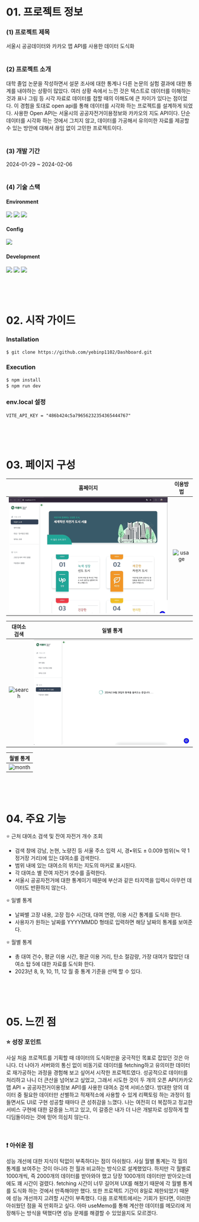 # 01. 프로젝트 정보
### (1) 프로젝트 제목
서울시 공공데이터와 카카오 맵 API를 사용한 데이터 도식화
<br><br>

### (2) 프로젝트 소개
대학 졸업 논문을 작성하면서 설문 조사에 대한 통계나 다른 논문의 실험 결과에 대한 통계를 내야하는 상황이 많았다. 여러 상황 속에서 느낀 것은 텍스트로 데이터를 이해하는 것과 표나 그림 등 시각 자료로 데이터를 접할 때의 이해도에 큰 차이가 있다는 점이었다. 이 경험을 토대로 open api를 통해 데이터를 시각화 하는 프로젝트를 설계하게 되었다. 사용한 Open API는 서울시의 공공자전거이용정보와 카카오의 지도 API이다. 단순 데이터를 시각화 하는 것에서 그치지 않고, 데이터를 가공해서 유의미한 자료를 제공할 수 있는 방안에 대해서 끊임 없이 고민한 프로젝트이다. 
<br><br>

### (3) 개발 기간
2024-01-29 ~ 2024-02-06
<br><br>

### (4) 기술 스택
#### Environment
<img src="https://img.shields.io/badge/visual_studio_code-007acc?style=for-the-badge&logo=visualstudio&logoColor=#007acc">
<img src="https://img.shields.io/badge/git-F05032?style=for-the-badge&logo=git&logoColor=white">
<img src="https://img.shields.io/badge/github-000?style=for-the-badge&logo=github&logoColor=white">

#### Config
<img src="https://img.shields.io/badge/npm-CB3837?style=for-the-badge&logo=git&logoColor=white">

#### Development
<img src="https://img.shields.io/badge/react-61DAFB?style=for-the-badge&logo=react&logoColor=black"> 
<img src="https://img.shields.io/badge/typescript-00599C?style=for-the-badge&logo=typescript&logoColor=white">
<img src="https://img.shields.io/badge/tailwind_css-06B6D4?style=for-the-badge&logo=tailwindcss&logoColor=white">


<br><br><br>

# 02. 시작 가이드

### Installation
```
$ git clone https://github.com/yebinp1102/Dashboard.git
```
<!-- .env.local -->

### Execution 
```
$ npm install
$ npm run dev
```

### env.local 설정
```
VITE_API_KEY = "486b424c5a79656232354365444767"
```

<br><br><br>

# 03. 페이지 구성 


|  홈페이지 |  이용방법  |
|:-------:|:--------:|
| ![home] | ![usage] |

| 대여소 검색 | 일별 통계  |
|:--------:|:--------:|
| ![search]|  ![day]  |

| 월별 통계 |
|:-------:|
| ![month]|

<br><br><br>

# 04. 주요 기능


⭐️ 근처 대여소 검색 및 잔여 자전거 개수 조회
- 검색 창에 강남, 논현, 노량진 등 서울 주소 입력 시, 경•위도 ± 0.009 범위(≒ 약 1 정거장 거리)에 있는 대여소를 검색한다.
- 범위 내에 있는 대여소의 위치는 지도의 마커로 표시된다. 
- 각 대여소 별 잔여 자전거 갯수를 출력한다.
- 서울시 공공자전거에 대한 통계이기 때문에 부산과 같은 타지역을 입력시 아무런 데이터도 반환하지 않는다.

⭐️ 일별 통계 
- 날짜별 고장 내용, 고장 접수 시간대, 대여 연령, 이용 시간 통계를 도식화 한다.
- 사용자가 원하는 날짜를 YYYYMMDD 형태로 입력하면 해당 날짜의 통계를 보여준다.

⭐️ 월별 통계 
- 총 대여 건수, 평균 이용 시간, 평균 이용 거리, 탄소 절감량, 가장 대여가 많았던 대여소 탑 5에 대한 자료를 도식화 한다.
- 2023년 8, 9, 10, 11, 12 월 중 통계 기준을 선택 할 수 있다.



<br><br><br>

# 05. 느낀 점

### ⭐️ 성장 포인트
사실 처음 프로젝트를 기획할 때 데이터의 도식화만을 궁극적인 목표로 잡았던 것은 아니다. 더 나아가 서버와의 통신 없이 비동기로 데이터를 fetching하고 유의미한 데이터로 재가공하는 과정을 경험해 보고 싶어서 시작한 프로젝트였다. 성공적으로 데이터를 처리하고 나니 더 큰산을 넘어보고 싶었고, 그래서 시도한 것이 두 개의 오픈 API(카카오 맵 API + 공공자전거이용정보 API)를 사용한 대여소 검색 서비스였다. 방대한 양의 데이터 중 필요한 데이터만 선별하고 적재적소에 사용할 수 있게 리팩토링 하는 과정이 힘들면서도 UI로 구현 성공할 때마다 큰 성취감을 느꼈다. 나는 여전히 더 복잡하고 정교한 서비스 구현에 대한 갈증을 느끼고 있고, 이 갈증은 내가 더 나은 개발자로 성장하게 할 디딤돌이라는 것에 믿어 의심치 않는다.


<br>

### ❗️ 아쉬운 점
성능 개선에 대한 지식이 턱없이 부족하다는 점이 아쉬웠다. 사실 월별 통계는 각 월의 통계를 보여주는 것이 아니라 전 월과 비교하는 방식으로 설계했었다. 하지만 각 월별로 1000개씩, 즉 2000개의 데이터를 받아와야 했고 당장 1000개의 데이터만 받아오는데에도 꽤 시간이 걸렸다. fetching 시간이 너무 길어져 UX를 해쳤기 때문에 각 월별 통계를 도식화 하는 것에서 만족해야만 했다. 또한 프로젝트 기간이 8일로 제한되었기 때문에 성능 개선까지 고려할 시간이 부족했다. 다음 프로젝트에서는 기회가 된다면, 이러한 아쉬웠던 점을 꼭 만회하고 싶다. 아마 useMemo를 통해 계산한 데이터를 메모리에 저장해두는 방식을 택했다면 성능 문제를 해결할 수 있었을지도 모르겠다. 


<!-- Img Ref -->

[home]: public/assets/images/dashboard-home.gif
[usage]: public/assets/images/dashboard-rent.gif
[search]: public/assets/images/dashboard-search.gif
[day]: public/assets/images/dashboard-day.gif
[month]: public/assets/images/dashboard-month.gif
